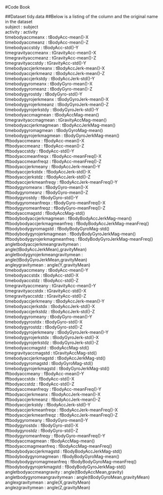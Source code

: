 #Code Book

##Dataset tidy.data
##Below is a listing of the column and the original name in the dataset	<br />
subject	 : 	subject	<br />
activity	 : 	activity	<br />
timebodyaccmeanx	 : 	tBodyAcc-mean()-X	<br />
timebodyaccmeanz	 : 	tBodyAcc-mean()-Z	<br />
timebodyaccstdy	 : 	tBodyAcc-std()-Y	<br />
timegravityaccmeanx	 : 	tGravityAcc-mean()-X	<br />
timegravityaccmeanz	 : 	tGravityAcc-mean()-Z	<br />
timegravityaccstdy	 : 	tGravityAcc-std()-Y	<br />
timebodyaccjerkmeanx	 : 	tBodyAccJerk-mean()-X	<br />
timebodyaccjerkmeanz	 : 	tBodyAccJerk-mean()-Z	<br />
timebodyaccjerkstdy	 : 	tBodyAccJerk-std()-Y	<br />
timebodygyromeanx	 : 	tBodyGyro-mean()-X	<br />
timebodygyromeanz	 : 	tBodyGyro-mean()-Z	<br />
timebodygyrostdy	 : 	tBodyGyro-std()-Y	<br />
timebodygyrojerkmeanx	 : 	tBodyGyroJerk-mean()-X	<br />
timebodygyrojerkmeanz	 : 	tBodyGyroJerk-mean()-Z	<br />
timebodygyrojerkstdy	 : 	tBodyGyroJerk-std()-Y	<br />
timebodyaccmagmean	 : 	tBodyAccMag-mean()	<br />
timegravityaccmagmean	 : 	tGravityAccMag-mean()	<br />
timebodyaccjerkmagmean	 : 	tBodyAccJerkMag-mean()	<br />
timebodygyromagmean	 : 	tBodyGyroMag-mean()	<br />
timebodygyrojerkmagmean	 : 	tBodyGyroJerkMag-mean()	<br />
fftbodyaccmeanx	 : 	fBodyAcc-mean()-X	<br />
fftbodyaccmeanz	 : 	fBodyAcc-mean()-Z	<br />
fftbodyaccstdy	 : 	fBodyAcc-std()-Y	<br />
fftbodyaccmeanfreqx	 : 	fBodyAcc-meanFreq()-X	<br />
fftbodyaccmeanfreqz	 : 	fBodyAcc-meanFreq()-Z	<br />
fftbodyaccjerkmeany	 : 	fBodyAccJerk-mean()-Y	<br />
fftbodyaccjerkstdx	 : 	fBodyAccJerk-std()-X	<br />
fftbodyaccjerkstdz	 : 	fBodyAccJerk-std()-Z	<br />
fftbodyaccjerkmeanfreqy	 : 	fBodyAccJerk-meanFreq()-Y	<br />
fftbodygyromeanx	 : 	fBodyGyro-mean()-X	<br />
fftbodygyromeanz	 : 	fBodyGyro-mean()-Z	<br />
fftbodygyrostdy	 : 	fBodyGyro-std()-Y	<br />
fftbodygyromeanfreqx	 : 	fBodyGyro-meanFreq()-X	<br />
fftbodygyromeanfreqz	 : 	fBodyGyro-meanFreq()-Z	<br />
fftbodyaccmagstd	 : 	fBodyAccMag-std()	<br />
fftbodybodyaccjerkmagmean	 : 	fBodyBodyAccJerkMag-mean()	<br />
fftbodybodyaccjerkmagmeanfreq	 : 	fBodyBodyAccJerkMag-meanFreq()	<br />
fftbodybodygyromagstd	 : 	fBodyBodyGyroMag-std()	<br />
fftbodybodygyrojerkmagmean	 : 	fBodyBodyGyroJerkMag-mean()	<br />
fftbodybodygyrojerkmagmeanfreq	 : 	fBodyBodyGyroJerkMag-meanFreq()	<br />
angletbodyaccjerkmeangravitymean	 : 	angle(tBodyAccJerkMean),gravityMean)	<br />
angletbodygyrojerkmeangravitymean	 : 	angle(tBodyGyroJerkMean,gravityMean)	<br />
angleygravitymean	 : 	angle(Y,gravityMean)	<br />
timebodyaccmeany	 : 	tBodyAcc-mean()-Y	<br />
timebodyaccstdx	 : 	tBodyAcc-std()-X	<br />
timebodyaccstdz	 : 	tBodyAcc-std()-Z	<br />
timegravityaccmeany	 : 	tGravityAcc-mean()-Y	<br />
timegravityaccstdx	 : 	tGravityAcc-std()-X	<br />
timegravityaccstdz	 : 	tGravityAcc-std()-Z	<br />
timebodyaccjerkmeany	 : 	tBodyAccJerk-mean()-Y	<br />
timebodyaccjerkstdx	 : 	tBodyAccJerk-std()-X	<br />
timebodyaccjerkstdz	 : 	tBodyAccJerk-std()-Z	<br />
timebodygyromeany	 : 	tBodyGyro-mean()-Y	<br />
timebodygyrostdx	 : 	tBodyGyro-std()-X	<br />
timebodygyrostdz	 : 	tBodyGyro-std()-Z	<br />
timebodygyrojerkmeany	 : 	tBodyGyroJerk-mean()-Y	<br />
timebodygyrojerkstdx	 : 	tBodyGyroJerk-std()-X	<br />
timebodygyrojerkstdz	 : 	tBodyGyroJerk-std()-Z	<br />
timebodyaccmagstd	 : 	tBodyAccMag-std()	<br />
timegravityaccmagstd	 : 	tGravityAccMag-std()	<br />
timebodyaccjerkmagstd	 : 	tBodyAccJerkMag-std()	<br />
timebodygyromagstd	 : 	tBodyGyroMag-std()	<br />
timebodygyrojerkmagstd	 : 	tBodyGyroJerkMag-std()	<br />
fftbodyaccmeany	 : 	fBodyAcc-mean()-Y	<br />
fftbodyaccstdx	 : 	fBodyAcc-std()-X	<br />
fftbodyaccstdz	 : 	fBodyAcc-std()-Z	<br />
fftbodyaccmeanfreqy	 : 	fBodyAcc-meanFreq()-Y	<br />
fftbodyaccjerkmeanx	 : 	fBodyAccJerk-mean()-X	<br />
fftbodyaccjerkmeanz	 : 	fBodyAccJerk-mean()-Z	<br />
fftbodyaccjerkstdy	 : 	fBodyAccJerk-std()-Y	<br />
fftbodyaccjerkmeanfreqx	 : 	fBodyAccJerk-meanFreq()-X	<br />
fftbodyaccjerkmeanfreqz	 : 	fBodyAccJerk-meanFreq()-Z	<br />
fftbodygyromeany	 : 	fBodyGyro-mean()-Y	<br />
fftbodygyrostdx	 : 	fBodyGyro-std()-X	<br />
fftbodygyrostdz	 : 	fBodyGyro-std()-Z	<br />
fftbodygyromeanfreqy	 : 	fBodyGyro-meanFreq()-Y	<br />
fftbodyaccmagmean	 : 	fBodyAccMag-mean()	<br />
fftbodyaccmagmeanfreq	 : 	fBodyAccMag-meanFreq()	<br />
fftbodybodyaccjerkmagstd	 : 	fBodyBodyAccJerkMag-std()	<br />
fftbodybodygyromagmean	 : 	fBodyBodyGyroMag-mean()	<br />
fftbodybodygyromagmeanfreq	 : 	fBodyBodyGyroMag-meanFreq()	<br />
fftbodybodygyrojerkmagstd	 : 	fBodyBodyGyroJerkMag-std()	<br />
angletbodyaccmeangravity	 : 	angle(tBodyAccMean,gravity)	<br />
angletbodygyromeangravitymean	 : 	angle(tBodyGyroMean,gravityMean)	<br />
anglexgravitymean	 : 	angle(X,gravityMean)	<br />
anglezgravitymean	 : 	angle(Z,gravityMean)	<br />

		

				


		
